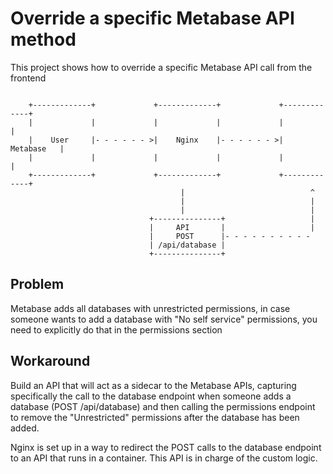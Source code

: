# Override a specific Metabase API method

This project shows how to override a specific Metabase API call from the frontend

```
                                                                             
    +-------------+             +-------------+             +-------------+  
    |             |             |             |             |             | 
    |    User     |- - - - - - >|    Nginx    |- - - - - - >|  Metabase   |   
    |             |             |             |             |             | 
    +-------------+             +-------------+             +-------------+  
                                      |                            ^
                                      |                            |
                                      |                            |
                               +---------------+                   |
                               |     API       |                   |
                               |     POST      |- - - - - - - - - - 
                               | /api/database |
                               +---------------+

```

## Problem

Metabase adds all databases with unrestricted permissions, in case someone wants to add a database with "No self service" permissions, you need to explicitly do that in the permissions section

## Workaround

Build an API that will act as a sidecar to the Metabase APIs, capturing specifically the call to the database endpoint when someone adds a database (POST /api/database) and then calling the permissions endpoint to remove the "Unrestricted" permissions after the database has been added.

Nginx is set up in a way to redirect the POST calls to the database endpoint to an API that runs in a container. This API is in charge of the custom logic.
